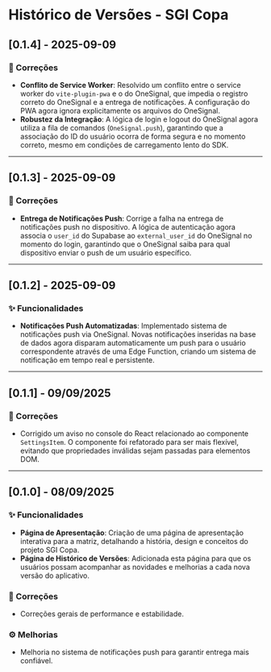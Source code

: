 # Histórico de Versões - SGI Copa

## [0.1.4] - 2025-09-09

### 🐛 Correções

*   **Conflito de Service Worker**: Resolvido um conflito entre o service worker do `vite-plugin-pwa` e o do OneSignal, que impedia o registro correto do OneSignal e a entrega de notificações. A configuração do PWA agora ignora explicitamente os arquivos do OneSignal.
*   **Robustez da Integração**: A lógica de login e logout do OneSignal agora utiliza a fila de comandos (`OneSignal.push`), garantindo que a associação do ID do usuário ocorra de forma segura e no momento correto, mesmo em condições de carregamento lento do SDK.

---

## [0.1.3] - 2025-09-09

### 🐛 Correções

*   **Entrega de Notificações Push**: Corrige a falha na entrega de notificações push no dispositivo. A lógica de autenticação agora associa o `user_id` do Supabase ao `external_user_id` do OneSignal no momento do login, garantindo que o OneSignal saiba para qual dispositivo enviar o push de um usuário específico.

---

## [0.1.2] - 2025-09-09

### ✨ Funcionalidades

*   **Notificações Push Automatizadas**: Implementado sistema de notificações push via OneSignal. Novas notificações inseridas na base de dados agora disparam automaticamente um push para o usuário correspondente através de uma Edge Function, criando um sistema de notificação em tempo real e persistente.

---

## [0.1.1] - 09/09/2025

### 🐛 Correções

*   Corrigido um aviso no console do React relacionado ao componente `SettingsItem`. O componente foi refatorado para ser mais flexível, evitando que propriedades inválidas sejam passadas para elementos DOM.

---

## [0.1.0] - 08/09/2025

### ✨ Funcionalidades

*   **Página de Apresentação**: Criação de uma página de apresentação interativa para a matriz, detalhando a história, design e conceitos do projeto SGI Copa.
*   **Página de Histórico de Versões**: Adicionada esta página para que os usuários possam acompanhar as novidades e melhorias a cada nova versão do aplicativo.

### 🐛 Correções

*   Correções gerais de performance e estabilidade.

### ⚙️ Melhorias

*   Melhoria no sistema de notificações push para garantir entrega mais confiável.